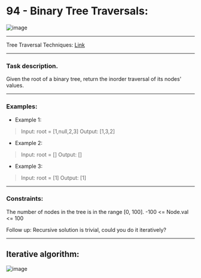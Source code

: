 # 94 - Binary Tree Traversals:
![image](https://github.com/kramax42/code-playground/assets/69054844/f1269879-297b-435f-b8c4-0aa2df00ea89)

---
Tree Traversal Techniques: [Link](https://www.geeksforgeeks.org/tree-traversals-inorder-preorder-and-postorder/)

---
### Task description.
Given the root of a binary tree, return the inorder traversal of its nodes' values.

---
### Examples:
- Example 1:
> Input: root = [1,null,2,3]
> Output: [1,3,2]

- Example 2:
> Input: root = []
> Output: []

- Example 3:
> Input: root = [1]
> Output: [1]
---
 
### Constraints:
The number of nodes in the tree is in the range [0, 100].
-100 <= Node.val <= 100
 
Follow up: Recursive solution is trivial, could you do it iteratively?

---
## Iterative algorithm:
![image](https://github.com/kramax42/code-playground/assets/69054844/577379f3-3e88-4ff4-a4aa-97a7640dc1b7)

